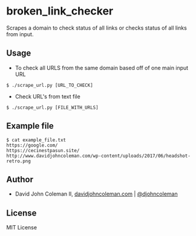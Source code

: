 # broken_link_checker

Scrapes a domain to check status of all links or checks status of all links from input.

## Usage

* To check all URLS from the same domain based off of one main input URL

```
$ ./scrape_url.py [URL_TO_CHECK]
```

* Check URL's from text file

```
$ ./scrape_url.py [FILE_WITH_URLS]
```

## Example file

```
$ cat example_file.txt
https://google.com/
https://cecinestpasun.site/
http://www.davidjohncoleman.com/wp-content/uploads/2017/06/headshot-retro.png
```

## Author

* David John Coleman II, [davidjohncoleman.com](http://www.davidjohncoleman.com/)
| [@djohncoleman](https://twitter.com/djohncoleman)

## License

MIT License
